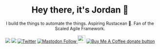 <p>
  <h1 align="center">
  <b>Hey there, it's Jordan</b> 👋
  </h1>
    <p  align="center">I build the things to automate the things. Aspiring Rustacean 🦀. Fan of the Scaled Agile Framework.</p>
</p>

<p align="center">
  <a href="https://github.com/jphegley"><img src="https://img.shields.io/badge/GitHub-000000?style=for-the-badge&logo=GitHub&logoColor=white"></a>
  <a href="https://www.linkedin.com/in/jordan-phegley-94a70520"><img src="https://img.shields.io/badge/LinkedIn-0077B5?style=for-the-badge&logo=linkedin&logoColor=white"></a>
  <a href="https://twitter.com/jpheg"><img src="https://img.shields.io/badge/Twitter-1DA1F2?style=for-the-badge&logo=twitter&logoColor=white" alt="Twitter"></a>
  <a href="https://cloud-native.social/@jpheg"><img alt="Mastodon Follow" src="https://img.shields.io/mastodon/follow/109367024963100518?domain=https%3A%2F%2Fcloud-native.social&style=social">
  <a href="https://medium.com/@jphegley"><img src="https://img.shields.io/badge/medium-%2312100E.svg?&style=for-the-badge&logo=medium&logoColor=white" height=25></a>
  <span class="badge-buymeacoffee">
    <a href="https://ko-fi.com/jphegley"><img src="https://img.shields.io/badge/Ko--fi-F16061?style=for-the-badge&logo=ko-fi&logoColor=white" alt="Buy Me A Coffee donate button"/></a>
  </span>
</p>
